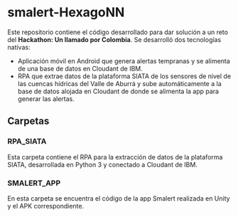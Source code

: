 # smalert-HexagoNN

Este repositorio contiene el código desarrollado para dar solución a un reto del **Hackathon: Un llamado por Colombia**. Se desarrolló dos tecnologías nativas:

+ Aplicación móvil en Android que genera alertas tempranas y se alimenta de una base de datos en Cloudant de IBM.
+ RPA que extrae datos de la plataforma SIATA de los sensores de nivel de las cuencas hídricas del Valle de Aburrá y sube automáticamente a la base de datos alojada en Cloudant de donde se alimenta la app para generar las alertas.

## Carpetas

### RPA_SIATA
Esta carpeta contiene el RPA para la extracción de datos de la plataforma SIATA, desarrollada en Python 3 y conectado a Cloudant de IBM.

### SMALERT_APP
En esta carpeta se encuentra el código de la app Smalert realizada en Unity y el APK correspondiente.
